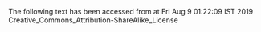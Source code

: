 The following text has been accessed from at Fri Aug 9 01:22:09 IST 2019
Creative_Commons_Attribution-ShareAlike_License
